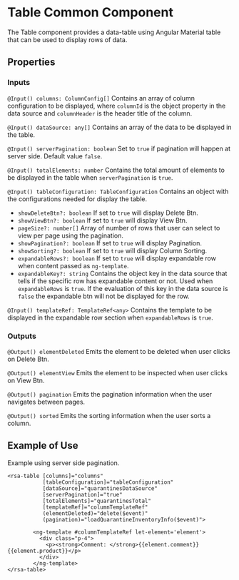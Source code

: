 # Table Common Component

The Table component provides a data-table using Angular Material table that can be used to display rows of data.

## Properties

### Inputs

`@Input() columns: ColumnConfig[]` Contains an array of column configuration to be displayed, where `columnId` is the object property in the data source and `columnHeader` is the header title of the column.

`@Input() dataSource: any[]` Contains an array of the data to be displayed in the table.

`@Input() serverPagination: boolean` Set to `true` if pagination will happen at server side. Default value `false`.

`@Input() totalElements: number` Contains the total amount of elements to be displayed in the table when `serverPagination` is `true`.

`@Input() tableConfiguration: TableConfiguration` Contains an object with the configurations needed for display the table.

-   `showDeleteBtn?: boolean` If set to `true` will display Delete Btn.
-   `showViewBtn?: boolean` If set to `true` will display View Btn.
-   `pageSize?: number[]` Array of number of rows that user can select to view per page using the pagination.
-   `showPagination?: boolean` If set to `true` will display Pagination.
-   `showSorting?: boolean` If set to `true` will display Column Sorting.
-   `expandableRows?: boolean` If set to `true` will display expandable row when content passed as `ng-template`.
-   `expandableKey?: string` Contains the object key in the data source that tells if the specific row has expandable content or not. Used when `expandableRows` is `true`. If the evaluation of this key in the data source is `false` the expandable btn will not be displayed for the row.

`@Input() templateRef: TemplateRef<any>` Contains the template to be displayed in the expandable row section when `expandableRows` is `true`.

### Outputs

`@Output() elementDeleted` Emits the element to be deleted when user clicks on Delete Btn.

`@Output() elementView` Emits the element to be inspected when user clicks on View Btn.

`@Output() pagination` Emits the pagination information when the user navigates between pages.

`@Output() sorted` Emits the sorting information when the user sorts a column.

## Example of Use

Example using server side pagination.

```
<rsa-table [columns]="columns"
           [tableConfiguration]="tableConfiguration"
           [dataSource]="quarantinesDataSource"
           [serverPagination]="true"
           [totalElements]="quarantinesTotal"
           [templateRef]="columnTemplateRef"
           (elementDeleted)="delete($event)"
           (pagination)="loadQuarantineInventoryInfo($event)">

        <ng-template #columnTemplateRef let-element='element'>
          <div class="p-4">
            <p><strong>Comment: </strong>{{element.comment}} {{element.product}}</p>
          </div>
        </ng-template>
</rsa-table>
```
